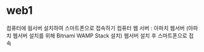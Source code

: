 # web1

컴퓨터에 웝서버 설치하여 스마트폰으로 접속하기
컴퓨터 웹 서버 : 아파치 웹서버 (아파치 웹서버 설치를 위해 Bitnami WAMP Stack 설치)
웹서버 설치 후 스마트폰으로 접속
